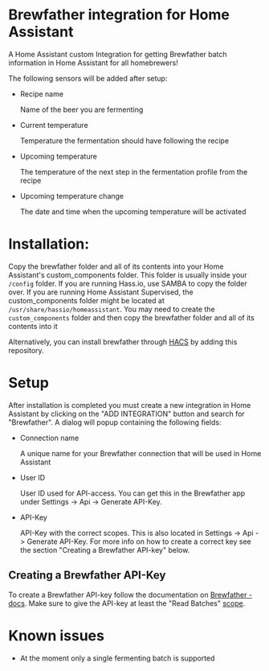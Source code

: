 # Brewfather integration for Home Assistant
A Home Assistant custom Integration for getting Brewfather batch information in Home Assistant for all homebrewers!

The following sensors will be added after setup:
- Recipe name

  Name of the beer you are fermenting
- Current temperature

  Temperature the fermentation should have following the recipe
- Upcoming temperature

  The temperature of the next step in the fermentation profile from the recipe
- Upcoming temperature change

  The date and time when the upcoming temperature will be activated


# Installation:

Copy the brewfather folder and all of its contents into your Home Assistant's custom_components folder. This folder is usually inside your `/config` folder. If you are running Hass.io, use SAMBA to copy the folder over. If you are running Home Assistant Supervised, the custom_components folder might be located at `/usr/share/hassio/homeassistant`. You may need to create the `custom_components` folder and then copy the brewfather folder and all of its contents into it

Alternatively, you can install brewfather through [HACS](https://hacs.xyz/) by adding this repository.


# Setup

After installation is completed you must create a new integration in Home Assistant by clicking on the "ADD INTEGRATION" button and search for "Brewfather". A dialog will popup containing the following fields:
- Connection name

  A unique name for your Brewfather connection that will be used in Home Assistant
- User ID

  User ID used for API-access. You can get this in the Brewfather app under Settings -> Api -> Generate API-Key.
- API-Key

  API-Key with the correct scopes. This is also located in Settings -> Api -> Generate API-Key. For more info on how to create a correct key see the section "Creating a Brewfather API-key" below.

## Creating a Brewfather API-Key

To create a Brewfather API-key follow the documentation on [Brewfather - docs](https://docs.brewfather.app/api#generate-api-key). Make sure to give the API-key at least the "Read Batches" [scope](https://docs.brewfather.app/api#scopes).


# Known issues

- At the moment only a single fermenting batch is supported